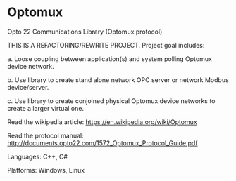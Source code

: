 # Optomux
Opto 22 Communications Library (Optomux protocol)


THIS IS A REFACTORING/REWRITE PROJECT. Project goal includes:

a. Loose coupling between application(s) and system polling Optomux device network.

b. Use library to create stand alone network OPC server or network Modbus device/server.

c. Use library to create conjoined physical Optomux device networks to create a larger virtual one.


Read the wikipedia article: https://en.wikipedia.org/wiki/Optomux

Read the protocol manual: http://documents.opto22.com/1572_Optomux_Protocol_Guide.pdf


Languages: C++, C#

Platforms: Windows, Linux

